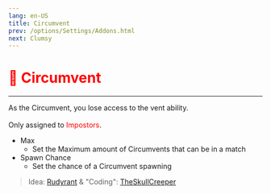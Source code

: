 ```yaml
---
lang: en-US
title: Circumvent
prev: /options/Settings/Addons.html
next: Clumsy
---
```


# <font color="red">🪫 <b>Circumvent</b></font> <Badge text="Impostor" type="tip" vertical="middle"/>
---

As the Circumvent, you lose access to the vent ability.<br><br>
Only assigned to <font color=red>Impostors</font>.
* Max
  * Set the Maximum amount of Circumvents that can be in a match
* Spawn Chance
  * Set the chance of a Circumvent spawning

> Idea: [Rudyrant](#) & "Coding": [TheSkullCreeper](https://github.com/Loonie-Toons)